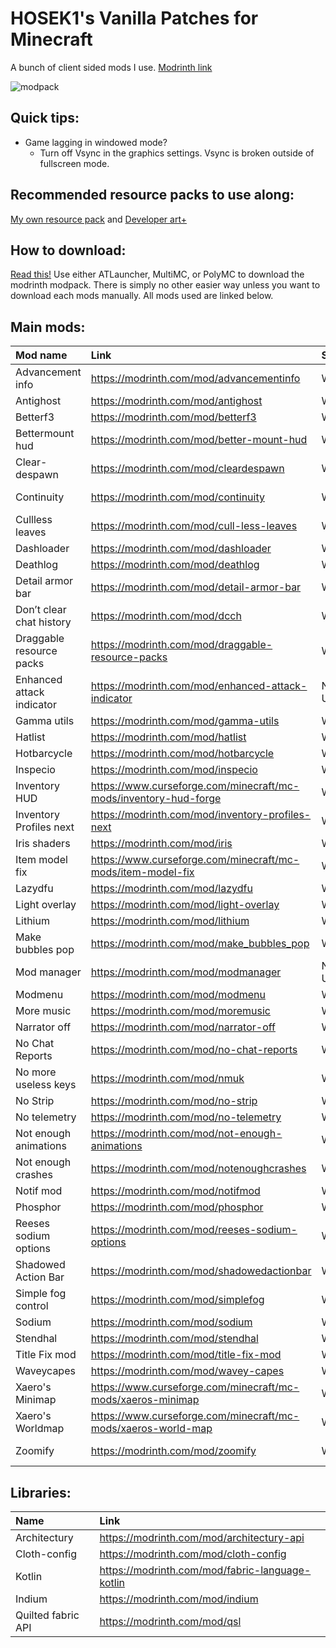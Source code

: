 # HOSEK1's Vanilla Patches for Minecraft

A bunch of client sided mods I use.
[Modrinth link](https://modrinth.com/modpack/hs-vanilla-patches)

![modpack](https://user-images.githubusercontent.com/100392072/174681908-34b7f3a1-ccbb-4f7a-ad82-916316e6dd79.png)

## Quick tips:

- Game lagging in windowed mode?
  - Turn off Vsync in the graphics settings. Vsync is broken outside of fullscreen mode.

## Recommended resource packs to use along:

[My own resource pack](https://github.com/HOSEK1/Hs-Texture-Patches)
and
[Developer art+](https://www.planetminecraft.com/texture-pack/developer-art-plus/)

## How to download:

[Read this!](https://docs.modrinth.com/docs/modpacks/playing_modpacks/)
Use either ATLauncher, MultiMC, or PolyMC to download the modrinth modpack. There is simply no other easier way unless you want to download each mods manually. All mods used are linked below.

## Main mods:

|Mod name|Link|Status|Comment|
|:----|:----|:----|:----|
|Advancement info|https://modrinth.com/mod/advancementinfo|Working| |
|Antighost|https://modrinth.com/mod/antighost|Working| |
|Betterf3|https://modrinth.com/mod/betterf3|Working| |
|Bettermount hud|https://modrinth.com/mod/better-mount-hud|Working| |
|Clear-despawn|https://modrinth.com/mod/cleardespawn|Working| |
|Continuity|https://modrinth.com/mod/continuity|Working|Important for making the ores glow in my resource pack.|
|Cullless leaves|https://modrinth.com/mod/cull-less-leaves|Working| |
|Dashloader|https://modrinth.com/mod/dashloader|Working| |
|Deathlog|https://modrinth.com/mod/deathlog|Working| |
|Detail armor bar|https://modrinth.com/mod/detail-armor-bar|Working| |
|Don’t clear chat history|https://modrinth.com/mod/dcch|Working| |
|Draggable resource packs|https://modrinth.com/mod/draggable-resource-packs|Working| |
|Enhanced attack indicator|https://modrinth.com/mod/enhanced-attack-indicator|Needs Update|Need update for 1.19|
|Gamma utils|https://modrinth.com/mod/gamma-utils|Working| |
|Hatlist|https://modrinth.com/mod/hatlist|Working| |
|Hotbarcycle|https://modrinth.com/mod/hotbarcycle|Working| |
|Inspecio|https://modrinth.com/mod/inspecio|Working| |
|Inventory HUD|https://www.curseforge.com/minecraft/mc-mods/inventory-hud-forge|Working| |
|Inventory Profiles next|https://modrinth.com/mod/inventory-profiles-next|Working| |
|Iris shaders|https://modrinth.com/mod/iris|Working| |
|Item model fix|https://www.curseforge.com/minecraft/mc-mods/item-model-fix|Working|1.18 version works fine, could cause problems|
|Lazydfu|https://modrinth.com/mod/lazydfu|Working| |
|Light overlay|https://modrinth.com/mod/light-overlay|Working| |
|Lithium|https://modrinth.com/mod/lithium|Working| |
|Make bubbles pop|https://modrinth.com/mod/make_bubbles_pop|Working| |
|Mod manager|https://modrinth.com/mod/modmanager|Needs Update|Needs an update for 1.19|
|Modmenu|https://modrinth.com/mod/modmenu|Working| |
|More music|https://modrinth.com/mod/moremusic|Working| |
|Narrator off|https://modrinth.com/mod/narrator-off|Working| |
|No Chat Reports|https://modrinth.com/mod/no-chat-reports|Working| |
|No more useless keys|https://modrinth.com/mod/nmuk|Working| |
|No Strip|https://modrinth.com/mod/no-strip|Working| |
|No telemetry|https://modrinth.com/mod/no-telemetry|Working| |
|Not enough animations|https://modrinth.com/mod/not-enough-animations|Working| |
|Not enough crashes|https://modrinth.com/mod/notenoughcrashes|Working| |
|Notif mod|https://modrinth.com/mod/notifmod|Working|Really nice creator.|
|Phosphor|https://modrinth.com/mod/phosphor|Working| |
|Reeses sodium options|https://modrinth.com/mod/reeses-sodium-options|Working| |
|Shadowed Action Bar|https://modrinth.com/mod/shadowedactionbar|Working| |
|Simple fog control|https://modrinth.com/mod/simplefog|Working| |
|Sodium|https://modrinth.com/mod/sodium|Working| |
|Stendhal|https://modrinth.com/mod/stendhal|Working| |
|Title Fix mod|https://modrinth.com/mod/title-fix-mod|Working| |
|Waveycapes|https://modrinth.com/mod/wavey-capes|Working| |
|Xaero's Minimap|https://www.curseforge.com/minecraft/mc-mods/xaeros-minimap|Working|https://chocolateminecraft.com/minimap2.php|
|Xaero's Worldmap|https://www.curseforge.com/minecraft/mc-mods/xaeros-world-map|Working|https://chocolateminecraft.com/worldmap.php|
|Zoomify|https://modrinth.com/mod/zoomify|Working|Replaced "Ok Zoomer" since it took too long to update.|



## Libraries:
|Name|Link|
|:----|:----|
|Architectury|https://modrinth.com/mod/architectury-api|
|Cloth-config|https://modrinth.com/mod/cloth-config|
|Kotlin|https://modrinth.com/mod/fabric-language-kotlin|
|Indium|https://modrinth.com/mod/indium|
|Quilted fabric API|https://modrinth.com/mod/qsl|

